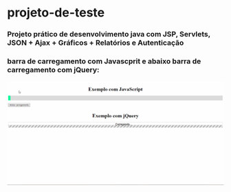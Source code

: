 # projeto-de-teste

### Projeto prático de desenvolvimento java com JSP, Servlets, JSON + Ajax + Gráficos + Relatórios e Autenticação

### barra de carregamento com Javascprit e abaixo barra de carregamento com jQuery: 
![gif mostrando barra de carregamento](https://github.com/Rayane420/Barra-carregamento-teste/blob/master/carregamento.gif)
